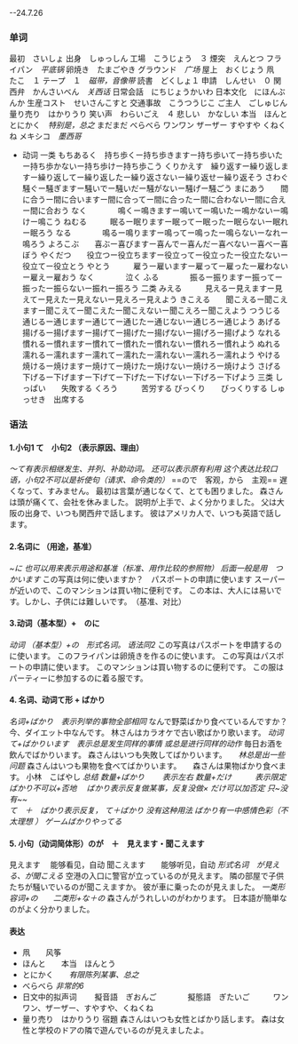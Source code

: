 --24.7.26
### 单词
最初　さいしょ
出身　しゅっしん
工場　こうじょう　３
煙突　えんとつ
フライパン　*平底锅*
卵焼き　たまごやき
グラウンド　*广场*
屋上　おくじょう
凧　たこ　１
テープ　１　*磁带，音像带*
読書　どくしょ１
申請　しんせい　０
関西弁　かんさいべん　*关西话*
日常会話　にちじょうかいわ
日本文化　にほんぶんか
生産コスト　せいさんこすと
交通事故　こうつうじこ
ご主人　ごしゅじん
量り売り　はかりうり
笑い声　わらいごえ　４
悲しい　かなしい
本当　ほんと
とにかく　*特别是，总之*
まだまだ
べらべら
ワンワン
ザーザー
すやすや
くねくね
メキシコ　*墨西哥*
+ 动词
一类
もちあるく　持ち歩くー持ち歩きますー持ち歩いてー持ち歩いたー持ち歩かないー持ち歩けー持ち歩こう
くりかえす　繰り返すー繰り返しますー繰り返してー繰り返したー繰り返さないー繰り返せー繰り返そう
さわぐ　　　騒ぐー騒ぎますー騒いでー騒いだー騒がないー騒げー騒ごう
まにあう　　間に合うー間に合いますー間に合ってー間に合ったー間に合わないー間に合えー間に合おう
なく　　　　鳴くー鳴きますー鳴いてー鳴いたー鳴かないー鳴けー鳴こう
ねむる　　　眠るー眠りますー眠ってー眠ったー眠らないー眠れー眠ろう
なる　　　　鳴るー鳴りますー鳴ってー鳴ったー鳴らないーなれー鳴ろう
よろこぶ　　喜ぶー喜びますー喜んでー喜んだー喜べないー喜べー喜ぼう
やくだつ　　役立つー役立ちますー役立ってー役立ったー役立たないー役立てー役立とう
やとう　　　雇うー雇いますー雇ってー雇ったー雇わないー雇えー雇おう
なく　　　　泣く
ふる　　　　振るー振りますー振ってー振ったー振らないー振れー振ろう
二类
みえる　　　見えるー見えますー見えてー見えたー見えないー見えろー見えよう
きこえる　　聞こえるー聞こえますー聞こえてー聞こえたー聞こえないー聞こえろー聞こえよう
つうじる　　通じるー通じますー通じてー通じたー通じないー通じろー通じよう
あげる　　　揚げるー揚げますー揚げてー揚げたー揚げないー揚げろー揚げよう
なれる　　　慣れるー慣れますー慣れてー慣れたー慣れないー慣れろー慣れよう
ぬれる　　　濡れるー濡れますー濡れてー濡れたー濡れないー濡れろー濡れよう
やける　　　焼けるー焼けますー焼けてー焼けたー焼けないー焼けろー焼けよう
さげる　　　下げるー下げますー下げてー下げたー下げないー下げろー下げよう
三类
しっぱい　　失敗する
くろう　　　苦労する
びっくり　　びっくりする
しゅっせき　出席する
### 语法
#### 1.小句1 て　小句2  （表示原因、理由）
*～て有表示相继发生、并列、补助动词。 还可以表示原有利用
这个表达比较口语，小句2不可以是祈使句（请求、命令类的）*
==ので　客观，から　主观==
遅くなって、すみません。
最初は言葉が通じなくて、とても困りました。
森さんは頭が痛くて、会社を休みました。
説明が上手で、よく分かりました。
父は大阪の出身で、いつも関西弁で話します。
彼はアメリカ人で、いつも英語で話します。
#### 2.名词に  （用途，基准）
*~に 也可以用来表示用途和基准（标准、用作比较的参照物）
后面一般是用　つかいます*
この写真は何に使いますか？　パスポートの申請に使います
スーパーが近いので、このマンションは買い物に便利です。
この本は、大人には易いです。しかし、子供には難しいです。　（基准、对比）
#### 3.动词（基本型）+　のに
*动词 （基本型）+の　形式名词。 语法同2*
この写真はパスポートを申請するのに使います。
このフライパンは卵焼きを作るのに使います。
この写真はパスポートの申請に使います。
このマンションは買い物するのに便利です。
この服はパーティーに参加するのに着る服です。
#### 4. 名词、动词て形 + ばかり
*名词+ばかり　表示列举的事物全部相同*
なんで野菜ばかり食べているんですか？　今、ダイエット中なんです。
林さんはカラオケで古い歌ばかり歌います。
*动词て+ばかりいます　表示总是发生同样的事情 或总是进行同样的动作*
毎日お酒を飲んでばかりいます。
森さんはいつも失敗してばかりいます。　　*林总是出一些问题*
森さんはいつも果物を食べてばかりいます。　　森さんは果物ばかり食べます。
小林　こばやし
*总结
数量+ばかり　　 表示左右
数量+だけ　　　表示限定
ばかり不可以+否地        　ばかり表示反复做某事，反复没做×
だけ可以加否定  只~没有~~  
て　＋　ばかり表示反复， て＋ばかり 没有这种用法
ばかり有一中感情色彩（不太理想 ）   ゲームばかりやってる*
#### 5. 小句（动词简体形）のが　＋　見えます・聞こえます
見えます　       能够看见，自动
聞こえます　　能够听见，自动
*形式名词　が見える、が聞こえる*
空港の入口に警官が立っているのが見えます。
隣の部屋で子供たちが騒いでいるのが聞こえますか。
彼が車に乗ったのが見えました。
*一类形容词+の　　二类形+な＋の*
森さんがうれしいのがわかります。
日本語が簡単なのがよく分かりました。
#### 表达
+ 凧　　风筝
+ ほんと　　本当　ほんとう
+ とにかく　　*有限陈列某事、总之*
+ べらべら        *非常的6*
+ 日文中的拟声词  　　擬音語　ぎおんご　　　　擬態語　ぎたいご　　　ワンワン、ザーザー、すやすや、くねくね
+ 量り売り　はかりうり
宿題
森さんはいつも女性とばかり話します。
森は女性と学校のドアの隣で遊んでいるのが見えましたよ。